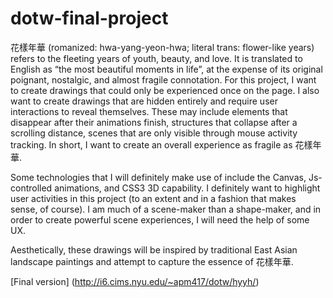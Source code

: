 # dotw-final-project
花樣年華 (romanized: hwa-yang-yeon-hwa; literal trans: flower-like years) refers to the fleeting years of youth, beauty, and love. It is translated to English as “the most beautiful moments in life”, at the expense of its original poignant, nostalgic, and almost fragile connotation. For this project, I want to create drawings that could only be experienced once on the page. I also want to create drawings that are hidden entirely and require user interactions to reveal themselves. These may include elements that disappear after their animations finish, structures that collapse after a scrolling distance, scenes that are only visible through mouse activity tracking. In short, I want to create an overall experience as fragile as 花樣年華. 

Some technologies that I will definitely make use of include the Canvas, Js-controlled animations, and CSS3 3D capability. I definitely want to highlight user activities in this project (to an extent and in a fashion that makes sense, of course). I am much of a scene-maker than a shape-maker, and in order to create powerful scene experiences, I will need the help of some UX.

Aesthetically, these drawings will be inspired by traditional East Asian landscape paintings and attempt to capture the essence of 花樣年華. 

[Final version] (http://i6.cims.nyu.edu/~apm417/dotw/hyyh/)
